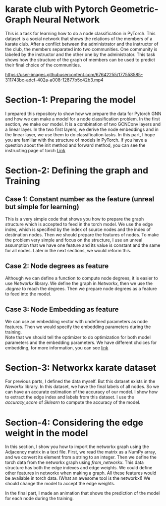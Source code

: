 # karate club with Pytorch Geometric-Graph Neural Network 

This is a task for learning how to do a node classification in PyTorch. 
This dataset is a social network that shows the relations of the members of a karate club. After a conflict between the administrator and the instructor of the club, the members separated into two communities. One community is labeled by the instructor and the other one by the administrator. This task shows how the structure of the graph of members can be used to predict their final choice of the communities. 

https://user-images.githubusercontent.com/67642255/177558585-311743bc-adcf-402a-a008-12877b5c42b3.mp4


# Section-1: Preparing the model
I prepared this repository to show how we prepare the data for Pytorch GNN and how we can make a model for a node classification problem.
In the first section, we make our model. It is a combination of two GCNConv layers and a linear layer. In the two first layers, we derive the node embeddings and in the linear layer, we use them to do classification tasks. 
In this part, I hope you are familiar with the structure of models in PyTorch. If you have a question about the init method and forward method, you can see the instructing page of torch [Link](https://pytorch-geometric.readthedocs.io/en/latest/modules/nn.html)   

# Section-2: Defining the graph and Training   
## Case 1: Constant number as the feature (unreal but simple for learning)
This is a very simple code that shows you how to prepare the graph structure which is accepted to feed in the torch model. We use the edge index, which is specified by the index of source nodes and the index of destination nodes. 
Then we should prepare the features of nodes. To make the problem very simple and focus on the structure, I use an unreal assumption that we have one feature and its value is constant and the same for all nodes. Later in the next sections, we would reform this.
## Case 2: Node degrees as feature 
Although we can define a function to compute node degrees, it is easier to use *Networkx* library. We define the graph in *Networkx*, then we use the *.degree* to reach the degrees. Then we prepare node degrees as a feature to feed into the model.

## Case 3: Node Embedding as feature
We can use an embedding vector with undefined parameters as node features. Then we would specify the embedding parameters during the training.   
Note that we should tell the optimizer to do optimization for both model parameters and the embedding parameters.
We have different choices for embedding, for more information, you can see [link](https://github.com/shenweichen/GraphEmbedding)
# Section-3: Networkx karate dataset  
For previous parts, I defined the data myself. But this dataset exists in the *Neworkx* library. In this dataset, we have the final labels of all nodes. So we can have an accurate estimation of the accuracy of our model. I show how to extract the edge index and labels from this dataset. I use the *accuracy_score* of *Sklearn* to compute the accuracy of the model.
# Section-4: Considering the edge weight in the model
In this section, I show you how to import the networkx graph using the Adjacency matrix in a text file. First, we read the matrix as a NumPy array, and we convert its element from a string to an integer.
Then we define the torch data from the networkx graph using *from_networkx*. This data structure has both the edge indexes and edge weights. We could define other features in networkx when making a graph. All these features would be available in torch data. (What an awesome tool is the networkx!)
We should change the model to accept the edge weights. 

In the final part, I made an animation that shows the prediction of the model for each node during the training. 
